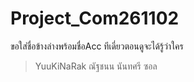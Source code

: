 # Project_Com261102 
ขอใส่ชื่อข้างล่างพร้อมชื่อAcc ทีเดี่ยวตอนดูจะได้รู้ว่าใคร





>YuuKiNaRak ณัฐชนน นันทศรี ซอล
